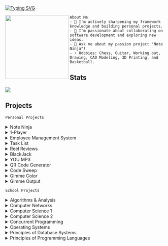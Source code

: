 <div id="Intro" align="left">
    <a href="https://git.io/typing-svg"><img src="https://readme-typing-svg.demolab.com?font=Lato&pause=1000&color=F7F7F7&background=302A2E00&center=false&width=435&lines=Hey+I'm+Chris!;Check+out+some+of+my+projects+below!+" alt="Typing SVG" /></a>
<div id="header" align="left">
        <img align="left" src="https://media.giphy.com/media/bcKmIWkUMCjVm/giphy.gif" width="200" border-radius: "25px"/>
                
    About Me
    - 🔭 I'm actively sharpening my framework knowledge and building personal projects.
    - 👯 I'm passionate about collaborating on software development and exploring new ideas.
    - 💬 Ask me about my passion project "Note Ninja"! 
    - ⚡ Hobbies: Chess, Guitar, Working out, Drawing, CAD Modeling, 3D Printing, and Basketball.
                
 </div> 
</div> 
 


## Stats
<img src= "https://myreadme.vercel.app/api/embed/chrisreylo73?panels=userstatistics,toprepositories,toplanguages,commitgraph" />

## Projects

    Personal Projects 

<!-- 
<details> 
<summary>  </summary>
<pre>
#   `DESCRIPTION`
#   `DEMO`
#   `TECH STACK`
#   `LINKS`
</pre>
</details>  
-->











<details> 
<summary> Note Ninja </summary>
<pre>
    <div align="left">
        <img align="left" src="https://github.com/chrisreylo73/chrisreylo73/assets/72224622/cff8465f-2e94-4318-bc70-18ffc3bf56ac" width="50" border-radius: "25px"/>
    </div>
    
#   `DESCRIPTION`
`
Introducing Note Ninja, the ultimate Chrome extension for quick and seamless note-taking.
Easily save important web information to Microsoft Word as you browse.
`
#  `FEATURES`
-   `Create Document headers and start taking notes quickly!`
![NND_SETUP](https://github.com/chrisreylo73/chrisreylo73/assets/72224622/a5bc3040-dd05-4d90-95f0-0dc73e360e76)
-   Capture and save images using the built-in Snip Feature, ensuring you never miss important visuals.
![NND_SNIP2](https://github.com/chrisreylo73/chrisreylo73/assets/72224622/333d0c1e-1009-4862-887a-ef13ae1bc578)
- Effortlessly save selected text from any webpage with a simple highlight.
![NND_TEXT4](https://github.com/chrisreylo73/chrisreylo73/assets/72224622/dc3f7de4-6feb-4d94-9c82-0b418ff5022e)
- Export to see your notes captured in a MS WORD document with automatic source mapping.
![NN_FILEDEMO](https://github.com/chrisreylo73/chrisreylo73/assets/72224622/196eae9b-8576-4ba5-988d-b9b5c0b476b4)

#   `TECH STACK`
- JavaScript
- HTML & CSS

# LINKS 
- [Video Demo](https://www.youtube.com/watch?v=Q4hQ7xK-kWw)
- [Avalible on the Chrome Store](https://chrome.google.com/webstore/detail/note-ninja/nldmjficnkjkmlekekkaehkhgpkoakdh)

</pre>
</details> 











<details> 
<summary> 1-Player </summary>
<pre>
    
#   `DESCRIPTION`
`
This Spotify and YouTube Combined Music App is a powerful music application
that fetches playlists automatically from specified Spotify and YouTube accounts.
It offers music playback features for both platforms,providing users with a seamless
and integrated music listening experience in a single package.
`
#   `DEMO`
### SPOTIFY
![ONEPLAYERDEMO_L](https://github.com/chrisreylo73/chrisreylo73/assets/72224622/0b0e661d-a57c-4eeb-9d1a-8839e1258ce4)
### YOUTUBE
![ONEPLAYERDEMO_Y](https://github.com/chrisreylo73/chrisreylo73/assets/72224622/cff67f78-b922-4c54-b801-c5988362bdc2)
#   `TECH STACK`
- React
- JavaScript
- HTML & CSS
- Spotify and YouTube APIs
- Node.js
#   `LINKS`
- [Link to Repository](https://github.com/chrisreylo73/ONE-PLAYER)

</pre>
</details> 









<details> 
<summary>Employee Management System</summary>
<pre>
    
#   `DESCRIPTION`
`
The Employee Management System is a comprehensive full-stack application built to
streamline and simplify the process of managing employee information within an organization.
This system leverages a variety of technologies and tools to provide a user-friendly interface
for administrators to create, read, update, and delete employee records.
`
#   `DEMO`
![EMS_DEMO](https://github.com/chrisreylo73/chrisreylo73/assets/72224622/f5c5b4f4-6a5b-4836-8fdc-1a0c449750c2)

#   `TECH STACK`
- Java
- Maven (Build Tool)
- SpiringBoot
- PostgreSQL
- javascript
- React
#   `LINKS`
    
- [Link to Repository]( https://github.com/chrisreylo73/EMPLOYEE-MANAGEMENT-SYSTEM)
</pre>
</details>  






<details>
<summary> Task List </summary>
<pre>
    
#   `DESCRIPTION`
`
Tasklist is a feature-rich full-stack application designed to help users effectively manage their daily tasks.
Built using a modern technology stack that includes React, JavaScript, HTML, CSS, Python, Flask, and SQLAlchemy,
Tasklist provides a user-friendly and customizable platform for organizing and tracking tasks,
whether for personal or professional use.
`

#   `DEMO`
<img src="https://github.com/chrisreylo73/chrisreylo73/assets/72224622/ba4e7e7f-67ed-4497-8ce0-b3d0594d9445" width="400" height="600" alt="CODE_SWEEP_1_DEMO">

#   `TECH STACK`
- React
- Javascript
- HTML & CSS
- Python
#    `LINKS`
- [Link to Repository](https://github.com/chrisreylo73/TASKLIST)


</pre>
</details>





<details> 
<summary>Reel Reviews</summary>
<pre>
    
#   `DESCRIPTION`
`
The Reel Reviews Application is a full-stack web-based platform designed to
empower users to create and maintain personalized movie lists, while also providing
the capability to rank and share their favorite movies with others.
Built using cutting-edge technologies, including SQLite, Prisma, React, and Remix,
this application offers a seamless and engaging user experience for movie enthusiasts.
`
    
#   `DEMO`
![REEL_REVIEWS_DEMO](https://github.com/chrisreylo73/chrisreylo73/assets/72224622/7f583043-78ac-4582-af52-bfe512c3af4e)


    
#   `TECH STACK`

- TypeScript
- React
- Remix
- Prisma
- SQLite

#   `LINKS`
- [Link to Repository](https://github.com/chrisreylo73/Movie-Tier-List)


</pre>
</details>  






<details> 
<summary> BlackJack </summary>
<pre>

#   `DESCRIPTION`
`
The Java Blackjack Game is a classic card game brought to life in a modern digital format. Developed using Java, Maven for build management, Swing for the graphical user interface (GUI), and JUnit for testing, this project provides an interactive and entertaining experience for players looking to enjoy the timeless card game of Blackjack.
`
#   `DEMO`
![BLACKJACK_DEMO](https://github.com/chrisreylo73/chrisreylo73/assets/72224622/41660bea-a381-4c24-a796-ee6361b8523a)
#   `TECH STACK`
- Java
- Maven (Build Tool)
- Swing (GUI)
- Junit (tests)
#   `LINKS`
- [Link to Repository](https://github.com/chrisreylo73/Black-Jack)

</pre>
</details> 










<details> 
<summary> YOU MP3 </summary>
<pre>
    
#   `DESCRIPTION`
`
You-MP3 is a user-friendly Python application that simplifies the process of converting YouTube videos to MP3 audio files. With a clean and intuitive interface powered by the tkinter library, You-MP3 provides a straightforward way for users to extract audio from their favorite YouTube content and save it in MP3 format.
`
#   `DEMO`
![image](https://github.com/chrisreylo73/chrisreylo73/assets/72224622/58d4f247-b825-4761-baab-df6feb9a36d1)

#   `TECH STACK`
- Python
- tkinter

#   `LINKS`
- [Link to Repository](https://github.com/chrisreylo73/YOU-MP3)
</pre>
</details>  









<details> 
<summary> QR Code Generator </summary>
<pre>

#   `DESCRIPTION`
`
The Java QR Code Generator is a versatile and user-friendly application that simplifies the creation of QR codes. Developed using Java, Maven for build management, and the Swing graphical user interface (GUI) library, this application allows users to generate QR codes for various purposes with ease and efficiency.
`
#   `DEMO`
![QRCG_DEMO](https://github.com/chrisreylo73/chrisreylo73/assets/72224622/12ba5d01-76da-4e21-8cab-a92af1cc11de)

#   `TECH STACK`
- Java
- Maven (Build Tool)
- Swing (GUI)

#   `LINKS`
- [Link to Repository](https://github.com/chrisreylo73/QR-CODE-GENERATOR)
    
</pre>
</details>  











<details>
<summary> Code Sweep </summary>
<pre>
    
![CSLOGO](https://github.com/chrisreylo73/chrisreylo73/assets/72224622/8711cb5a-9cfd-49c4-856b-ca3feb28fcdd)

#   `DESCRIPTION`
`This extension empowers users to efficiently remove comments, empty lines, print statements, and console logs from selected areas or entire files. With "Code Cleaner," developers can maintain cleaner, more concise, and production-ready code with ease.`
#   `DEMO`
- Delete empty lines
<img src="https://github.com/chrisreylo73/chrisreylo73/assets/72224622/3d9229ce-ba00-407e-ac55-fa4188c51500" width="600" height="600" alt="CODE_SWEEP_1_DEMO">

- Delete comments
<img src="https://github.com/chrisreylo73/chrisreylo73/assets/72224622/44046664-0204-48f9-99d0-252ec7cf893c" width="600" height="600" alt="CODE_SWEEP_1_DEMO">

- Delete print statements
<img src="https://github.com/chrisreylo73/chrisreylo73/assets/72224622/403b3a31-967d-46a0-8009-1256e3ad0896" width="600" height="600" alt="CODE_SWEEP_1_DEMO">

#   `TECH STACK`
- TypeScript
#   `LINKS`
- [Link to Repository](https://github.com/chrisreylo73/Code-Sweep-VSC-EXT)
</pre>

### Description

</details>

<!-- ![CODE_SWEEP_1_DEMO](https://github.com/chrisreylo73/chrisreylo73/assets/72224622/3d9229ce-ba00-407e-ac55-fa4188c51500)' 
![TASK LIST DEMO](https://github.com/chrisreylo73/chrisreylo73/assets/72224622/ba4e7e7f-67ed-4497-8ce0-b3d0594d9445)
![CODE_SWEEP_2_DEMO](https://github.com/chrisreylo73/chrisreylo73/assets/72224622/44046664-0204-48f9-99d0-252ec7cf893c)
![CODE_SWEEP_3_DEMO](https://github.com/chrisreylo73/chrisreylo73/assets/72224622/403b3a31-967d-46a0-8009-1256e3ad0896)
![GIMMIE_COLOR_DEMO](https://github.com/chrisreylo73/chrisreylo73/assets/72224622/a006063d-481a-4fb5-a54c-f1c736e6f97e)
-->









<details>
<summary> Gimme Color </summary>
<pre>
    
![Untitled-removebg-preview](https://github.com/chrisreylo73/chrisreylo73/assets/72224622/4135591e-9282-48b9-82ec-a4ec8e595dba)

#   `DESCRIPTION`
`     Chrome extension that allows users to quickly extract and copy hex color values from any webpage.`
#   `DEMO`
<img src="https://github.com/chrisreylo73/chrisreylo73/assets/72224622/a006063d-481a-4fb5-a54c-f1c736e6f97e" width="600" height="450" alt="CODE_SWEEP_1_DEMO">

#   `TECH STACK`
- JavaScript
- HTML & CSS
#   `LINKS`
- [Link to Repository](https://github.com/chrisreylo73/Gimme-Color)

</pre>
</details>











<details>
<summary> Gimme Output </summary>
<pre>
    
![GOLOGO](https://github.com/chrisreylo73/chrisreylo73/assets/72224622/5f79ae13-f01a-40d2-82d0-94fd2153dffa)

#   `DESCRIPTION`

`     VS-Code extension that allows users to quickly wrap variables in print statements.`

#   `DEMO`
- Using hotkey ctrl + 1
![GIMME_OUPTUT_1_DEMO](https://github.com/chrisreylo73/chrisreylo73/assets/72224622/a0745def-bfa2-4ba1-889c-710b60e586c6)
- Using hotkey ctrl + 3
![GIMME_OUPTUT_2_DEMO](https://github.com/chrisreylo73/chrisreylo73/assets/72224622/e2b3802f-82da-4fcd-82a2-b2e23ee30022)

#   `TECH STACK`
- TypeScript

#   `LINKS`
- [Link to Repository](https://github.com/chrisreylo73/Gimme-Output-VSC-EXT)

</pre>
</details>











    School Projects 

<details>
<summary> Algorithms & Analysis </summary>

 1. [Bubble, Merge, Quick and Radix Sort](https://github.com/chrisreylo73/School-Projects/tree/main/Algorithms%20and%20Analysis/Bubble%2C%20Merge%2C%20Quick%2C%20and%20Radix%20Sort)
 2. [Floyd's and Dijkstra's](https://github.com/chrisreylo73/School-Projects/tree/main/Algorithms%20and%20Analysis/Floyds%20%26%20Dijkstras)
 3. [Floyd's in Java](https://github.com/chrisreylo73/School-Projects/tree/main/Algorithms%20and%20Analysis/Floyds%20in%20Java)
 4. [Linear and Binary Search](https://github.com/chrisreylo73/School-Projects/tree/main/Algorithms%20and%20Analysis/Linear%20%26%20Binary%20Search)
 5. [Prim's and Kruskal's](https://github.com/chrisreylo73/School-Projects/tree/main/Algorithms%20and%20Analysis/Prims%20%26%20Kruskals)
</details>
<details>
<summary> Computer Networks </summary>

   1. [Router Algorithm](https://github.com/chrisreylo73/School-Projects/tree/main/Computer%20Networks/Router%20Algorithim) 
   2. [TCP](https://github.com/chrisreylo73/School-Projects/tree/main/Computer%20Networks/TCP)
   3. [UDP](https://github.com/chrisreylo73/School-Projects/tree/main/Computer%20Networks/UDP)
</details>
<details>
<summary> Computer Science 1 </summary>

   1. [Courses](https://github.com/chrisreylo73/School-Projects/tree/main/Computer%20Science%201/Courses) 
   2. [CS1Calculator](https://github.com/chrisreylo73/School-Projects/blob/main/Computer%20Science%201/CS1Calculator.java)
   3. [Files](https://github.com/chrisreylo73/School-Projects/blob/main/Computer%20Science%201/Files.java)
   4. [GroceryBill](https://github.com/chrisreylo73/School-Projects/blob/main/Computer%20Science%201/GroceryBill.java)
   5. [initials](https://github.com/chrisreylo73/School-Projects/blob/main/Computer%20Science%201/Initials.java) 
   6. [Numbers](https://github.com/chrisreylo73/School-Projects/blob/main/Computer%20Science%201/Numbers.java)
   7. [Pace](https://github.com/chrisreylo73/School-Projects/blob/main/Computer%20Science%201/Pace.java)
   8. [Quizzes](https://github.com/chrisreylo73/School-Projects/blob/main/Computer%20Science%201/Quizzes.java)
</details>   
<details>
<summary> Computer Science 2 </summary>

 __Activities__

   1. [B Sheep](https://github.com/chrisreylo73/School-Projects/tree/main/Computer%20Science%202/Activities/B%20Sheep)
   2. [Balanced Parentheses](https://github.com/chrisreylo73/School-Projects/tree/main/Computer%20Science%202/Activities/Balanced%20Parentheses/src)
   1. [Binary Search](https://github.com/chrisreylo73/School-Projects/tree/main/Computer%20Science%202/Activities/Binary%20Search/src)
   2. [Binary Tree](https://github.com/chrisreylo73/School-Projects/tree/main/Computer%20Science%202/Activities/Binary%20Tree/src)
   3. [Car Wash](https://github.com/chrisreylo73/School-Projects/tree/main/Computer%20Science%202/Activities/Car%20Wash)
   4. [Class Design](https://github.com/chrisreylo73/School-Projects/tree/main/Computer%20Science%202/Activities/Class%20Design/src)
   5. [codec](https://github.com/chrisreylo73/School-Projects/tree/main/Computer%20Science%202/Activities/codec)
   6. [Collections](https://github.com/chrisreylo73/School-Projects/tree/main/Computer%20Science%202/Activities/Collections)
   7. [Decision Trees](https://github.com/chrisreylo73/School-Projects/tree/main/Computer%20Science%202/Activities/Decision%20Trees)
   8. [Dynamic Stack](https://github.com/chrisreylo73/School-Projects/tree/main/Computer%20Science%202/Activities/Dynamic%20Stack/src)
   9. [Expression Trees](https://github.com/chrisreylo73/School-Projects/tree/main/Computer%20Science%202/Activities/Expression%20Trees/src)
   10. [Fraction](https://github.com/chrisreylo73/School-Projects/tree/main/Computer%20Science%202/Activities/Fraction/src)
   11. [Hashtable](https://github.com/chrisreylo73/School-Projects/tree/main/Computer%20Science%202/Activities/Hashtable)
   12. [Insertion Sort](https://github.com/chrisreylo73/School-Projects/tree/main/Computer%20Science%202/Activities/Insertion%20Sort/src)
   13. [Linear Search](https://github.com/chrisreylo73/School-Projects/tree/main/Computer%20Science%202/Activities/Linear%20Search/src)
   14. [Linkedlist](https://github.com/chrisreylo73/School-Projects/tree/main/Computer%20Science%202/Activities/Linkedlist/src)
   15. [Linkedlist Genetics](https://github.com/chrisreylo73/School-Projects/tree/main/Computer%20Science%202/Activities/Linkedlist%20Generics/src)
   16. [Merge Sort](https://github.com/chrisreylo73/School-Projects/tree/main/Computer%20Science%202/Activities/Merge%20Sort/src)
   17. [Queues](https://github.com/chrisreylo73/School-Projects/tree/main/Computer%20Science%202/Activities/Queues/src)
   18. [Selection Sort](https://github.com/chrisreylo73/School-Projects/tree/main/Computer%20Science%202/Activities/Selection%20Sort/src)
   19. [Sorting Objects](https://github.com/chrisreylo73/School-Projects/tree/main/Computer%20Science%202/Activities/Sorting%20Objects)
   20. [Stacks Hierarchy](https://github.com/chrisreylo73/School-Projects/tree/main/Computer%20Science%202/Activities/Stacks%20Hierarchy/src)
   21. [Static Stack](https://github.com/chrisreylo73/School-Projects/tree/main/Computer%20Science%202/Activities/Static%20Stack/src)
   22. [Tree Traversal](https://github.com/chrisreylo73/School-Projects/tree/main/Computer%20Science%202/Activities/Tree%20Traversals/src)
   23. [Vegetables](https://github.com/chrisreylo73/School-Projects/tree/main/Computer%20Science%202/Activities/Vegetables/src)
      
  __Homework__ 
      
   1. [Adaqueue](https://github.com/chrisreylo73/School-Projects/tree/main/Computer%20Science%202/Homework/Adaqueue/src)
   2. [Arithmetic Expressions](https://github.com/chrisreylo73/School-Projects/tree/main/Computer%20Science%202/Homework/Arithmetic%20Expressions/src)
   3. [Dice](https://github.com/chrisreylo73/School-Projects/tree/main/Computer%20Science%202/Homework/Dice/src)
   4. [Hashtable](https://github.com/chrisreylo73/School-Projects/tree/main/Computer%20Science%202/Homework/Hashtable)
   5. [Monty Hall](https://github.com/chrisreylo73/School-Projects/tree/main/Computer%20Science%202/Homework/Monty%20Hall/src)
   6. [Patience Sort](https://github.com/chrisreylo73/School-Projects/tree/main/Computer%20Science%202/Homework/Patience%20Sort/src)
   7. [Planet Quest](https://github.com/chrisreylo73/School-Projects/tree/main/Computer%20Science%202/Homework/Planet%20Quest)
   8. [Priority Queue](https://github.com/chrisreylo73/School-Projects/tree/main/Computer%20Science%202/Homework/Priority%20Queue/src)
   9. [Tree Balance](https://github.com/chrisreylo73/School-Projects/tree/main/Computer%20Science%202/Homework/Tree%20Balance/src)
   10. [Tree Map](https://github.com/chrisreylo73/School-Projects/tree/main/Computer%20Science%202/Homework/Tree%20Map)

  __Projects__ 

   1. [Chemistry Fun](https://github.com/chrisreylo73/School-Projects/tree/main/Computer%20Science%202/Project%201-%20Chemistry%20Fun/src)
   2. [Versioning System](https://github.com/chrisreylo73/School-Projects/tree/main/Computer%20Science%202/Project%202-%20Versioning%20System)
   3. [Game Leaderboards](https://github.com/chrisreylo73/School-Projects/tree/main/Computer%20Science%202/Project%203-Game%20Leaderboards)
</details>
<details>
<summary> Concurrent Programming </summary>

   1. [MultiThreaded Java Server](https://github.com/chrisreylo73/School-Projects/tree/main/Concurrent_Programming/Multithreaded%20Java%20Server)
   2. [Multi-Threaded Scala Server](https://github.com/chrisreylo73/School-Projects/tree/main/Concurrent_Programming/Multithreaded%20Scala%20Server)
   3. [Single-Threaded Java Server](https://github.com/chrisreylo73/School-Projects/tree/main/Concurrent_Programming/Single%20Threaded%20Java%20Server)
</details>
<details>
<summary> Operating Systems </summary>

   1. [Sudoku Solver](https://github.com/chrisreylo73/School-Projects/tree/main/Operating%20Systems)
</details>
<details>
<summary> Principles of Database Systems </summary>

  __Assignments__
    
   1. [Astronauts](https://github.com/chrisreylo73/School-Projects/tree/main/Principles%20of%20Database%20Systems/Astronauts)
   2. [CMS](https://github.com/chrisreylo73/School-Projects/tree/main/Principles%20of%20Database%20Systems/Cms)
   3. [Companies](https://github.com/chrisreylo73/School-Projects/tree/main/Principles%20of%20Database%20Systems/Companies)
   4. [Courses](https://github.com/chrisreylo73/School-Projects/tree/main/Principles%20of%20Database%20Systems/Courses)
   5. [Employees](https://github.com/chrisreylo73/School-Projects/tree/main/Principles%20of%20Database%20Systems/Employees)
   6. [Occupations](https://github.com/chrisreylo73/School-Projects/tree/main/Principles%20of%20Database%20Systems/Occupations)
   7. [Realestate](https://github.com/chrisreylo73/School-Projects/tree/main/Principles%20of%20Database%20Systems/Realestate)
   8. [Sample](https://github.com/chrisreylo73/School-Projects/tree/main/Principles%20of%20Database%20Systems/Sample)
   9. [Students](https://github.com/chrisreylo73/School-Projects/tree/main/Principles%20of%20Database%20Systems/Students)
   10. [Wines](https://github.com/chrisreylo73/School-Projects/tree/main/Principles%20of%20Database%20Systems/Wines)
 
 __Projects__
   1. [Project 1](https://github.com/chrisreylo73/DBprojects/tree/master/Project%201)
   2. [Project 2](https://github.com/chrisreylo73/DBprojects/tree/master/Project%202)
   3. [Project 3](https://github.com/chrisreylo73/DBprojects/tree/master/Project%203)
</details>
<details>
<summary> Principles of Programming Languages </summary>

   1. [Lisp Truth Table Practice](https://github.com/chrisreylo73/School-Projects/tree/main/Principles%20of%20Programming%20Languages/LISP%20Truth%20Table%20Practice)
   2. [Python Syntax Analyzer](https://github.com/chrisreylo73/School-Projects/tree/main/Principles%20of%20Programming%20Languages/Python%20Syntax%20Analyzer)


</details>


<!-- ## Tools

<img src="https://github.com/devicons/devicon/blob/master/icons/java/java-original-wordmark.svg" title="Java" alt="Java" width="40" height="40"/>&nbsp;
<img src="https://github.com/devicons/devicon/blob/master/icons/javascript/javascript-original.svg" title="javaScript" alt="JS" width="40" height="40"/>&nbsp;
<img src="https://github.com/devicons/devicon/blob/master/icons/react/react-original.svg" title="javaScript" alt="JS" width="40" height="40"/>&nbsp;
<img src="https://github.com/devicons/devicon/blob/master/icons/python/python-original-wordmark.svg" title="Python" alt="Python" width="40" height="40"/>&nbsp;
<img src="https://github.com/devicons/devicon/blob/master/icons/postgresql/postgresql-original.svg" title="Postgres" alt="postgres" width="40" height="40"/>&nbsp;
<img src="https://github.com/devicons/devicon/blob/master/icons/kotlin/kotlin-original.svg" title="Kotlin" alt="Kotlin" width="40" height="40"/>&nbsp;
<img src="https://github.com/devicons/devicon/blob/master/icons/mongodb/mongodb-plain-wordmark.svg" title="MongoDB" alt="MongoDB" width="40" height="40"/>&nbsp;
<img src="https://github.com/devicons/devicon/blob/master/icons/mysql/mysql-original-wordmark.svg" title="MySQL"  alt="MySQL" width="40" height="40"/>&nbsp;
<img src="https://github.com/devicons/devicon/blob/master/icons/scala/scala-original.svg" title="Scala" alt="Scala" width="40" height="40"/>&nbsp;
<img src="https://github.com/devicons/devicon/blob/master/icons/git/git-original-wordmark.svg" title="Git" alt="Git" width="40" height="40"/>&nbsp;
<img src="https://github.com/devicons/devicon/blob/master/icons/vscode/vscode-original-wordmark.svg" title="VSCode" alt="VSCode" width="40" height="40"/>&nbsp;
<img src="https://github.com/devicons/devicon/blob/master/icons/bash/bash-original.svg" title="Bash" alt="Bash" width="40" height="40"/>&nbsp;

<!-- ![Javascript](https://img.shields.io/badge/Javascript-F0DB4F?style=for-the-badge&labelColor=black&logo=javascript&logoColor=F0DB4F)
![React](https://img.shields.io/badge/-React-61DBFB?style=for-the-badge&labelColor=black&logo=react&logoColor=61DBFB)
![Nodejs](https://img.shields.io/badge/Nodejs-3C873A?style=for-the-badge&labelColor=black&logo=node.js&logoColor=3C873A)
![MongoDB](https://img.shields.io/badge/MongoDB-4EA94B?style=for-the-badge&logo=mongodb&logoColor=white)
![HTML](https://img.shields.io/badge/HTML5-E34F26?style=for-the-badge&logo=html5&logoColor=white)
![CSS3](https://img.shields.io/badge/CSS3-1572B6?style=for-the-badge&logo=css3&logoColor=white)
![Tailwind](https://img.shields.io/badge/Tailwind_CSS-092749?style=for-the-badge&logo=tailwindcss&logoColor=06B6D4&labelColor=000000)
![Markdown](https://img.shields.io/badge/Markdown-000000?style=for-the-badge&logo=markdown&logoColor=white)
![VSCode](https://img.shields.io/badge/Visual_Studio-0078d7?style=for-the-badge&logo=visual%20studio&logoColor=white)
![Git](https://img.shields.io/badge/Git-F05032?style=for-the-badge&logo=git&logoColor=white) -->







<!--
**chrisreylo73/chrisreylo73** is a ✨ _special_ ✨ repository because its `README.md` (this file) appears on your GitHub profile.

Here are some ideas to get you started:

- 🔭 I’m currently working on sharpening my software development skills to better facilitate my growth as a developer.
- 🌱 I’m currently learning algorithims and data structures
- 👯 I’m looking to collaborate on anything and everything regarding software development. 
- 💬 Ask me about ...
- 📫 How to reach me: 
- ⚡ Fun fact: I am a big hobbiest so 
-->
